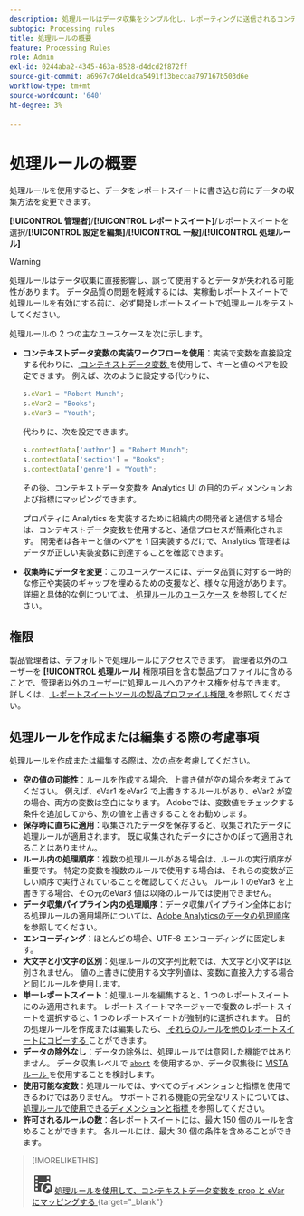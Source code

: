```yaml
---
description: 処理ルールはデータ収集をシンプル化し、レポーティングに送信されるコンテンツを管理します。
subtopic: Processing rules
title: 処理ルールの概要
feature: Processing Rules
role: Admin
exl-id: 0244aba2-4345-463a-8528-d4dcd2f872ff
source-git-commit: a6967c7d4e1dca5491f13beccaa797167b503d6e
workflow-type: tm+mt
source-wordcount: '640'
ht-degree: 3%

---
```


# 処理ルールの概要

処理ルールを使用すると、データをレポートスイートに書き込む前にデータの収集方法を変更できます。

**[!UICONTROL 管理者]**/**[!UICONTROL レポートスイート]**/レポートスイートを選択/**[!UICONTROL 設定を編集]**/**[!UICONTROL 一般]**/**[!UICONTROL 処理ルール]**

>[!WARNING]
>
>処理ルールはデータ収集に直接影響し、誤って使用するとデータが失われる可能性があります。 データ品質の問題を軽減するには、実稼動レポートスイートで処理ルールを有効にする前に、必ず開発レポートスイートで処理ルールをテストしてください。

処理ルールの 2 つの主なユースケースを次に示します。

* **コンテキストデータ変数の実装ワークフローを使用**：実装で変数を直接設定する代わりに、[ コンテキストデータ変数 ](/help/implement/vars/page-vars/contextdata.md) を使用して、キーと値のペアを設定できます。 例えば、次のように設定する代わりに、

  ```js
  s.eVar1 = "Robert Munch";
  s.eVar2 = "Books";
  s.eVar3 = "Youth";
  ```

  代わりに、次を設定できます。

  ```js
  s.contextData['author'] = "Robert Munch";
  s.contextData['section'] = "Books";
  s.contextData['genre'] = "Youth";
  ```

  その後、コンテキストデータ変数を Analytics UI の目的のディメンションおよび指標にマッピングできます。

  プロパティに Analytics を実装するために組織内の開発者と通信する場合は、コンテキストデータ変数を使用すると、通信プロセスが簡素化されます。 開発者は各キーと値のペアを 1 回実装するだけで、Analytics 管理者はデータが正しい実装変数に到達することを確認できます。

* **収集時にデータを変更**：このユースケースには、データ品質に対する一時的な修正や実装のギャップを埋めるための支援など、様々な用途があります。 詳細と具体的な例については、[ 処理ルールのユースケース ](pr-use-cases.md) を参照してください。

## 権限

製品管理者は、デフォルトで処理ルールにアクセスできます。 管理者以外のユーザーを **[!UICONTROL 処理ルール]** 権限項目を含む製品プロファイルに含めることで、管理者以外のユーザーに処理ルールへのアクセス権を付与できます。 詳しくは、[ レポートスイートツールの製品プロファイル権限 ](/help/admin/admin-console/permissions/report-suite-tools.md) を参照してください。

## 処理ルールを作成または編集する際の考慮事項

処理ルールを作成または編集する際は、次の点を考慮してください。

* **空の値の可能性**：ルールを作成する場合、上書き値が空の場合を考えてみてください。 例えば、eVar1 をeVar2 で上書きするルールがあり、eVar2 が空の場合、両方の変数は空白になります。 Adobeでは、変数値をチェックする条件を追加してから、別の値を上書きすることをお勧めします。
* **保存時に直ちに適用**：収集されたデータを保存すると、収集されたデータに処理ルールが適用されます。 既に収集されたデータにさかのぼって適用されることはありません。
* **ルール内の処理順序**：複数の処理ルールがある場合は、ルールの実行順序が重要です。 特定の変数を複数のルールで使用する場合は、それらの変数が正しい順序で実行されていることを確認してください。 ルール 1 のeVar3 を上書きする場合、その元のeVar3 値は以降のルールでは使用できません。
* **データ収集パイプライン内の処理順序**：データ収集パイプライン全体における処理ルールの適用場所については、[Adobe Analyticsのデータの処理順序 ](/help/technotes/processing-order.md) を参照してください。
* **エンコーディング**：ほとんどの場合、UTF-8 エンコーディングに固定します。
* **大文字と小文字の区別**：処理ルールの文字列比較では、大文字と小文字は区別されません。 値の上書きに使用する文字列値は、変数に直接入力する場合と同じルールを使用します。
* **単一レポートスイート**：処理ルールを編集すると、1 つのレポートスイートにのみ適用されます。 レポートスイートマネージャーで複数のレポートスイートを選択すると、1 つのレポートスイートが強制的に選択されます。 目的の処理ルールを作成または編集したら、[ それらのルールを他のレポートスイートにコピーする ](pr-copy.md) ことができます。
* **データの除外なし**：データの除外は、処理ルールでは意図した機能ではありません。 データ収集レベルで [`abort`](/help/implement/vars/config-vars/abort.md) を使用するか、データ収集後に [VISTA ルール ](/help/technotes/vista.md) を使用することを検討します。
* **使用可能な変数**：処理ルールでは、すべてのディメンションと指標を使用できるわけではありません。 サポートされる機能の完全なリストについては、[ 処理ルールで使用できるディメンションと指標 ](pr-variables.md) を参照してください。
* **許可されるルールの数**：各レポートスイートには、最大 150 個のルールを含めることができます。 各ルールには、最大 30 個の条件を含めることができます。

>[!MORELIKETHIS]
>
>![VideoCheckedOut](/help/assets/icons/VideoCheckedOut.svg) [ 処理ルールを使用して、コンテキストデータ変数を prop と eVar にマッピングする ](https://experienceleague.adobe.com/ja/docs/analytics-learn/tutorials/implementation/implementation-basics/map-contextdata-variables-into-props-and-evars-with-processing-rules){target="_blank"}
